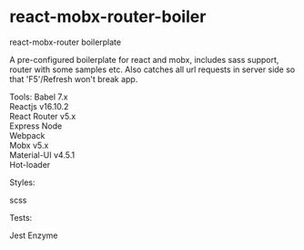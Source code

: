 # react-mobx-router-boiler

react-mobx-router boilerplate


A pre-configured boilerplate for react and mobx, includes sass support, router with some samples etc.
Also catches all url requests in server side so that 'F5'/Refresh won't break app.


Tools:
Babel 7.x  
Reactjs v16.10.2  
React Router v5.x  
Express Node  
Webpack  
Mobx v5.x  
Material-UI v4.5.1  
Hot-loader  
  
Styles:  
  
scss  
  
Tests:  
  
Jest
Enzyme
